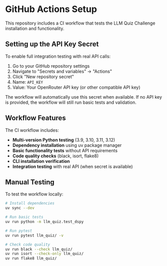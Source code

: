 # GitHub Actions Setup

This repository includes a CI workflow that tests the LLM Quiz Challenge installation and functionality.

## Setting up the API Key Secret

To enable full integration testing with real API calls:

1. Go to your GitHub repository settings
2. Navigate to "Secrets and variables" → "Actions"
3. Click "New repository secret"
4. Name: `API_KEY`
5. Value: Your OpenRouter API key (or other compatible API key)

The workflow will automatically use this secret when available. If no API key is provided, the workflow will still run basic tests and validation.

## Workflow Features

The CI workflow includes:

- **Multi-version Python testing** (3.9, 3.10, 3.11, 3.12)
- **Dependency installation** using uv package manager
- **Basic functionality tests** without API requirements
- **Code quality checks** (black, isort, flake8)
- **CLI installation verification**
- **Integration testing** with real API (when secret is available)

## Manual Testing

To test the workflow locally:

```bash
# Install dependencies
uv sync --dev

# Run basic tests
uv run python -m llm_quiz.test_dspy

# Run pytest
uv run pytest llm_quiz/ -v

# Check code quality
uv run black --check llm_quiz/
uv run isort --check-only llm_quiz/
uv run flake8 llm_quiz/
```